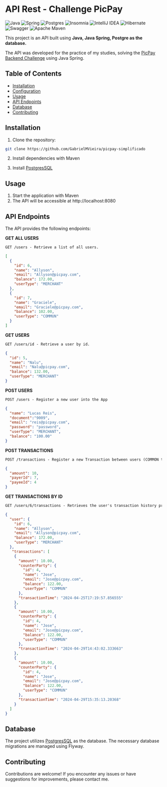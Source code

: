 # API Rest - Challenge PicPay

![Java](https://img.shields.io/badge/java-%23ED8B00.svg?style=for-the-badge&logo=openjdk&logoColor=white)
![Spring](https://img.shields.io/badge/spring-%236DB33F.svg?style=for-the-badge&logo=spring&logoColor=white)
![Postgres](https://img.shields.io/badge/postgres-%23316192.svg?style=for-the-badge&logo=postgresql&logoColor=white)
![Insomnia](https://img.shields.io/badge/Insomnia-black?style=for-the-badge&logo=insomnia&logoColor=5849BE)
![IntelliJ IDEA](https://img.shields.io/badge/IntelliJIDEA-000000.svg?style=for-the-badge&logo=intellij-idea&logoColor=white)
![Hibernate](https://img.shields.io/badge/Hibernate-59666C?style=for-the-badge&logo=Hibernate&logoColor=white)
![Swagger](https://img.shields.io/badge/-Swagger-%23Clojure?style=for-the-badge&logo=swagger&logoColor=white)
![Apache Maven](https://img.shields.io/badge/Apache%20Maven-C71A36?style=for-the-badge&logo=Apache%20Maven&logoColor=white)

This project is an API built using **Java, Java Spring, Postgre as the database.**

The API was developed for the practice of my studies, solving the [PicPay Backend Challenge](https://github.com/PicPay/picpay-desafio-backend) using Java Spring.

## Table of Contents

- [Installation](#installation)
- [Configuration](#configuration)
- [Usage](#usage)
- [API Endpoints](#api-endpoints)
- [Database](#database)
- [Contributing](#contributing)

## Installation

1. Clone the repository:

```bash
git clone https://github.com/GabrielMVieira/picpay-simplificado
```

2. Install dependencies with Maven

3. Install [PostgresSQL](https://www.postgresql.org/)

## Usage

1. Start the application with Maven
2. The API will be accessible at http://localhost:8080


## API Endpoints
The API provides the following endpoints:

**GET ALL USERS**
```markdown
GET /users - Retrieve a list of all users.
```
```json
[
  {
    "id": 6,
    "name": "Allyson",
    "email": "Allyson@picpay.com",
    "balance": 172.00,
    "userType": "MERCHANT"
  },
  {
    "id": 7,
    "name": "Graciele",
    "email": "Graciele@picpay.com",
    "balance": 102.00,
    "userType": "COMMUN"
  }
]
```

**GET USERS**
```markdown
GET /users/id - Retrieve a user by id.
```
```json
{
  "id": 5,
  "name": "Nalu",
  "email": "Nalu@picpay.com",
  "balance": 132.00,
  "userType": "MERCHANT"
}
```

**POST USERS**
```markdown
POST /users - Register a new user into the App
```
```json
{
  "name": "Lucas Reis",
  "document":"9009",
  "email": "reis@picpay.com",
  "password": "password",
  "userType": "MERCHANT",
  "balance": "100.00"
}
```

**POST TRANSACTIONS**
```markdown
POST /transactions - Register a new Transaction between users (COMMON to COMMON or COMMON to MERCHANT)
```

```json
{
  "amount": 10,
  "payerId": 7,
  "payeeId": 4
}
```

**GET TRANSACTIONS BY ID**
```markdown
GET /users/6/transactions - Retrieves the user's transaction history provided by the id, limited to the last 10 transactions.
```

```json
{
  "user": {
    "id": 6,
    "name": "Allyson",
    "email": "Allyson@picpay.com",
    "balance": 172.00,
    "userType": "MERCHANT"
  },
   "transactions": [
    {
      "amount": 10.00,
      "counterParty": {
        "id": 4,
        "name": "Jose",
        "email": "Jose@picpay.com",
        "balance": 122.00,
        "userType": "COMMUN"
      },
      "transactionTime": "2024-04-25T17:19:57.856555"
    },
    {
      "amount": 10.00,
      "counterParty": {
        "id": 4,
        "name": "Jose",
        "email": "Jose@picpay.com",
        "balance": 122.00,
        "userType": "COMMUN"
      },
      "transactionTime": "2024-04-29T14:43:02.333663"
    },
    {
      "amount": 10.00,
      "counterParty": {
        "id": 4,
        "name": "Jose",
        "email": "Jose@picpay.com",
        "balance": 122.00,
        "userType": "COMMUN"
      },
      "transactionTime": "2024-04-29T15:35:13.20368"
    }
  ]
}
```

## Database
The project utilizes [PostgresSQL](https://www.postgresql.org/) as the database. The necessary database migrations are managed using Flyway.

## Contributing

Contributions are welcome! If you encounter any issues or have suggestions for improvements, please contact me.
